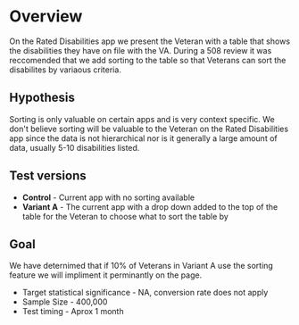 # Overview
On the Rated Disabilities app we present the Veteran with a table that shows the disabilities they have on file with the VA. During a 508 review it was reccomended that we add sorting to the table so that Veterans can sort the disabilites by variaous criteria.

## Hypothesis
Sorting is only valuable on certain apps and is very context specific. We don't believe sorting will be valuable to the Veteran on the Rated Disabilities app since the data is not hierarchical nor is it generally a large amount of data, usually 5-10 disabilities listed.

## Test versions
- **Control** - Current app with no sorting available
- **Variant A** - The current app with a drop down added to the top of the table for the Veteran to choose what to sort the table by

## Goal
We have deternimed that if 10% of Veterans in Variant A use the sorting feature we will impliment it perminantly on the page.

- Target statistical significance - NA, conversion rate does not apply
- Sample Size - 400,000
- Test timing - Aprox 1 month

